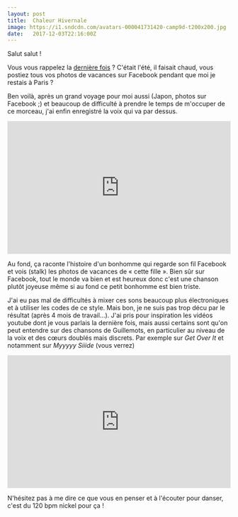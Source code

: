 ```yaml
---
layout: post
title:  Chaleur Hivernale
image: https://i1.sndcdn.com/avatars-000041731420-camp9d-t200x200.jpg
date:   2017-12-03T22:16:00Z
---
```



Salut salut !

Vous vous rappelez la [dernière fois]({{page.previous.url}}) ? C'était l'été, il faisait chaud,
vous postiez tous vos photos de vacances sur Facebook pendant que moi je restais à Paris ?

Ben voilà, après un grand voyage pour moi aussi (Japon, photos sur Facebook ;) et beaucoup
de difficulté à prendre le temps de m'occuper de ce morceau, j'ai enfin enregistré la voix
qui va par dessus.

<iframe width="100%" height="300" scrolling="no" frameborder="no" src="https://w.soundcloud.com/player/?url=https%3A//api.soundcloud.com/tracks/364525289&amp;color=ff5500&amp;auto_play=false&amp;hide_related=false&amp;show_comments=true&amp;show_user=true&amp;show_reposts=false&amp;visual=true"></iframe>

Au fond, ça raconte l'histoire d'un bonhomme qui regarde son fil Facebook et vois (stalk) les
photos de vacances de « cette fille ». Bien sûr sur Facebook, tout le monde va bien et est heureux
donc c'est une chanson plutôt joyeuse même si au fond ce petit bonhomme est bien triste.


J'ai eu pas mal de difficultés à mixer ces sons beaucoup plus électroniques et à utiliser les codes
de ce style. Mais bon, je ne suis pas trop décu par le résultat (après 4 mois de travail…). J'ai pris
pour inspiration les vidéos youtube dont je vous parlais la dernière fois, mais aussi certains sont
qu'on peut entendre sur des chansons de Guillemots, en particulier au niveau de la voix et des cœurs
doublés mais discrets. Par exemple sur _Get Over It_ et notamment sur _Myyyyy Siiide_ (vous verrez)

<iframe width="100%" height="300" src="https://www.youtube.com/embed/ijDsMdRFlIw" frameborder="0" allowfullscreen></iframe>


N'hésitez pas à me dire ce que vous en penser et à l'écouter pour danser, c'est du 120 bpm nickel pour ça !

